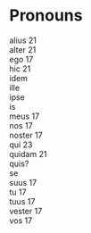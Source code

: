 # Pronouns

alius 21  
alter 21  
ego 17  
hic 21  
idem  
ille  
ipse  
is  
meus 17  
nos 17  
noster 17  
qui 23  
quidam 21  
quis?   
se  
suus 17  
tu 17  
tuus 17  
vester 17  
vos 17  
